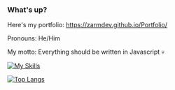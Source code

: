 ### What's up?
Here's my portfolio: https://zarmdev.github.io/Portfolio/

Pronouns: He/Him

My motto: Everything should be written in Javascript 💀

[![My Skills](https://skillicons.dev/icons?i=gamemakerstudio,godot,mint,robloxstudio)](https://skillicons.dev)


[![Top Langs](https://github-readme-stats.vercel.app/api/top-langs/?username=ZarmDev&langs_count=5)](https://github.com/anuraghazra/github-readme-stats?tab=readme-ov-file#show-more-languages)
